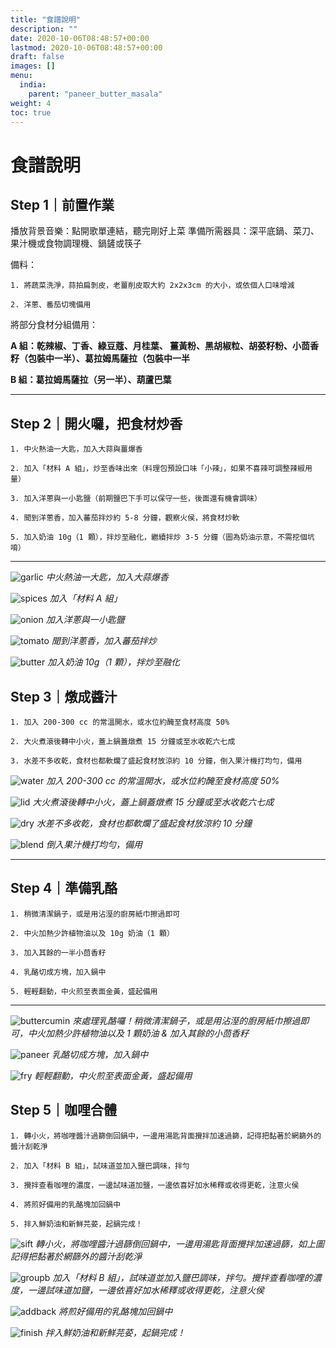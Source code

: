 ```yaml
---
title: "食譜說明"
description: ""
date: 2020-10-06T08:48:57+00:00
lastmod: 2020-10-06T08:48:57+00:00
draft: false
images: []
menu:
  india:
    parent: "paneer_butter_masala"
weight: 4
toc: true
---
```

# 食譜說明

## Step 1｜前置作業

播放背景音樂：點開歌單連結，聽完剛好上菜
準備所需器具：深平底鍋、菜刀、果汁機或食物調理機、鍋鏟或筷子

備料：

    1. 將蔬菜洗淨，蒜拍扁剝皮，老薑削皮取大約 2x2x3cm 的大小，或依個人口味增減

    2. 洋蔥、番茄切塊備用

將部分食材分組備用：

**A 組：乾辣椒、丁香、綠豆蔻、月桂葉、 薑黃粉、黑胡椒粒、胡荽籽粉、小茴香籽（包裝中一半）、葛拉姆馬薩拉（包裝中一半**

**B 組：葛拉姆馬薩拉（另一半）、葫蘆巴葉**

---
## Step 2｜開火囉，把食材炒香

    1. 中火熱油一大匙，加入大蒜與薑爆香

    2. 加入「材料 A 組」，炒至香味出來（料理包預設口味「小辣」，如果不喜辣可調整辣椒用量）

    3. 加入洋蔥與一小匙鹽（前期鹽巴下手可以保守一些，後面還有機會調味）

    4. 聞到洋蔥香，加入蕃茄拌炒約 5-8 分鐘，觀察火侯，將食材炒軟

    5. 加入奶油 10g（1 顆），拌炒至融化，繼續拌炒 3-5 分鐘（圖為奶油示意，不需挖個坑唷）

---
![garlic](images/01_garlic.png)
*中火熱油一大匙，加入大蒜爆香*

![spices](images/02_spices.png)
*加入「材料 A 組」*

![onion](images/03_onion.png)
*加入洋蔥與一小匙鹽*

![tomato](images/04_tomato.png)
*聞到洋蔥香，加入蕃茄拌炒*

![butter](images/05_butter.png)
*加入奶油 10g（1 顆），拌炒至融化*

## Step 3｜燉成醬汁

    1. 加入 200-300 cc 的常溫開水，或水位約醃至食材高度 50%

    2. 大火煮滾後轉中小火，蓋上鍋蓋燉煮 15 分鐘或至水收乾六七成

    3. 水差不多收乾，食材也都軟爛了盛起食材放涼約 10 分鐘，倒入果汁機打均勻，備用

![water](images/06_water.png)
*加入 200-300 cc 的常溫開水，或水位約醃至食材高度 50%*

![lid](images/07_lid.png)
*大火煮滾後轉中小火，蓋上鍋蓋燉煮 15 分鐘或至水收乾六七成*

![dry](images/08_dry.png)
*水差不多收乾，食材也都軟爛了盛起食材放涼約 10 分鐘*

![blend](images/09_blend.png)
*倒入果汁機打均勻，備用*

---
## Step 4｜準備乳酪

    1. 稍微清潔鍋子，或是用沾溼的廚房紙巾擦過即可

    2. 中火加熱少許植物油以及 10g 奶油（1 顆）

    3. 加入其餘的一半小茴香籽

    4. 乳酪切成方塊，加入鍋中

    5. 輕輕翻動，中火煎至表面金黃，盛起備用
---

![buttercumin](images/10_buttercumin.png)
*來處理乳酪囉！稍微清潔鍋子，或是用沾溼的廚房紙巾擦過即可，中火加熱少許植物油以及 1 顆奶油 & 加入其餘的小茴香籽*

![paneer](images/11_paneer.png)
*乳酪切成方塊，加入鍋中*

![fry](images/12_fry.png)
*輕輕翻動，中火煎至表面金黃，盛起備用*

## Step 5｜咖哩合體

    1. 轉小火，將咖哩醬汁過篩倒回鍋中，一邊用湯匙背面攪拌加速過篩，記得把黏著於網篩外的醬汁刮乾淨

    2. 加入「材料 B 組」，試味道並加入鹽巴調味，拌勻

    3. 攪拌查看咖哩的濃度，一邊試味道加鹽，一邊依喜好加水稀釋或收得更乾，注意火侯

    4. 將煎好備用的乳酪塊加回鍋中

    5. 拌入鮮奶油和新鮮芫荽，起鍋完成！

![sift](images/13_sift.png)
*轉小火，將咖哩醬汁過篩倒回鍋中，一邊用湯匙背面攪拌加速過篩，如上圖記得把黏著於網篩外的醬汁刮乾淨*

![groupb](images/15_groupb.png)
*加入「材料 B 組」，試味道並加入鹽巴調味，拌勻。攪拌查看咖哩的濃度，一邊試味道加鹽，一邊依喜好加水稀釋或收得更乾，注意火侯*

![addback](images/14_addback.png)
*將煎好備用的乳酪塊加回鍋中*

![finish](images/16_finish.png)
*拌入鮮奶油和新鮮芫荽，起鍋完成！*

